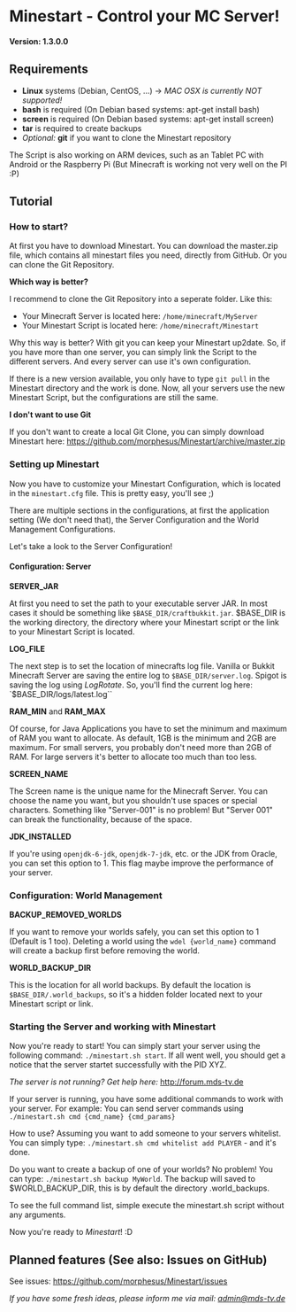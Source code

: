 Minestart - Control your MC Server!
===================================
#### Version: 1.3.0.0

Requirements
------------

* __Linux__ systems (Debian, CentOS, ...) -> _MAC OSX is currently NOT supported!_
* __bash__ is required (On Debian based systems: apt-get install bash)
* __screen__ is required (On Debian based systems: apt-get install screen)
* __tar__ is required to create backups
* _Optional:_ __git__ if you want to clone the Minestart repository

The Script is also working on ARM devices, such as an Tablet PC with Android or
the Raspberry Pi (But Minecraft is working not very well on the PI :P)

Tutorial
--------

### How to start?

At first you have to download Minestart. You can download the master.zip file,
which contains all minestart files you need, directly from GitHub. Or you can
clone the Git Repository.

__Which way is better?__

I recommend to clone the Git Repository into a seperate folder. Like this:
* Your Minecraft Server is located here: `/home/minecraft/MyServer`
* Your Minestart Script is located here: `/home/minecraft/Minestart`

Why this way is better? With git you can keep your Minestart up2date.
So, if you have more than one server, you can simply link the Script to the
different servers. And every server can use it's own configuration.

If there is a new version available, you only have to type `git pull` in the
Minestart directory and the work is done. Now, all your servers use the new
Minestart Script, but the configurations are still the same.

__I don't want to use Git__

If you don't want to create a local Git Clone, you can simply download Minestart
here: https://github.com/morphesus/Minestart/archive/master.zip

### Setting up Minestart

Now you have to customize your Minestart Configuration, which is located in the
`minestart.cfg` file. This is pretty easy, you'll see ;)

There are multiple sections in the configurations, at first the application
setting (We don't need that), the Server Configuration and the World Management
Configurations.

Let's take a look to the Server Configuration!

#### Configuration: Server

__SERVER_JAR__

At first you need to set the path to your executable server JAR. In most cases
it should be something like `$BASE_DIR/craftbukkit.jar`. $BASE_DIR is the
working directory, the directory where your Minestart script or the link to your
Minestart Script is located.

__LOG_FILE__

The next step is to set the location of minecrafts log file. Vanilla  or Bukkit
Minecraft Server are saving the entire log to `$BASE_DIR/server.log`. Spigot is
saving the log using _LogRotate_. So, you'll find the current log here:
`$BASE_DIR/logs/latest.log``

__RAM_MIN__ and __RAM_MAX__

Of course, for Java Applications you have to set the minimum and maximum of RAM
you want to allocate. As default, 1GB is the minimum and 2GB are maximum. For
small servers, you probably don't need more than 2GB of RAM. For large servers
it's better to allocate too much than too less.

__SCREEN_NAME__

The Screen name is the unique name for the Minecraft Server. You can choose the
name you want, but you shouldn't use spaces or special characters. Something
like "Server-001" is no problem! But "Server 001" can break the functionality,
because of the space.

__JDK_INSTALLED__

If you're using `openjdk-6-jdk`, `openjdk-7-jdk`, etc. or the JDK from Oracle,
you can set this option to 1. This flag maybe improve the performance of your
server.

### Configuration: World Management

__BACKUP_REMOVED_WORLDS__

If you want to remove your worlds safely, you can set this option to 1 (Default
is 1 too). Deleting a world using the `wdel {world_name}` command will create a
backup first before removing the world.

__WORLD_BACKUP_DIR__

This is the location for all world backups. By default the location is
`$BASE_DIR/.world_backups`, so it's a hidden folder located next to your
Minestart script or link.

### Starting the Server and working with Minestart

Now you're ready to start! You can simply start your server using the following
command: `./minestart.sh start`. If all went well, you should get a notice that
the server startet successfully with the PID XYZ.

_The server is not running? Get help here:_ http://forum.mds-tv.de

If your server is running, you have some additional commands to work with your
server. For example: You can send server commands using
`./minestart.sh cmd {cmd_name} {cmd_params}`

How to use? Assuming you want to add someone to your servers whitelist.
You can simply type: `./minestart.sh cmd whitelist add PLAYER` - and it's done.

Do you want to create a backup of one of your worlds? No problem! You can type:
`./minestart.sh backup MyWorld`. The backup will saved to $WORLD_BACKUP_DIR, this
is by default the directory .world_backups.

To see the full command list, simple execute the minestart.sh script without
any arguments.

Now you're ready to _Minestart_! :D

Planned features (See also: Issues on GitHub)
---------------------------------------------
See issues: https://github.com/morphesus/Minestart/issues

_If you have some fresh ideas, please inform me via mail: [admin@mds-tv.de](mailto:admin@mds-tv "Mail the developer")_

